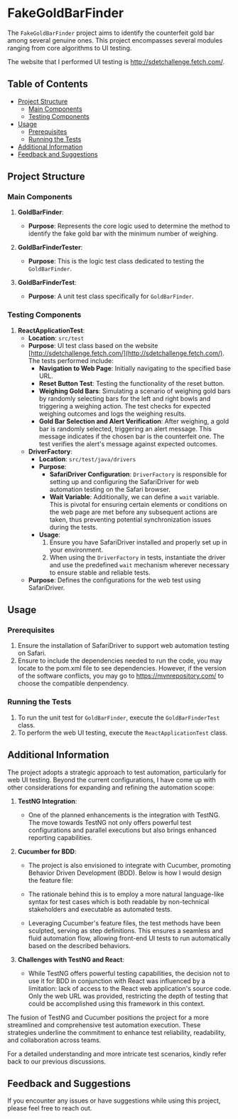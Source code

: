 # FakeGoldBarFinder

The `FakeGoldBarFinder` project aims to identify the counterfeit gold bar among several genuine ones. This project encompasses several modules ranging from core algorithms to UI testing.

The website that I performed UI testing is http://sdetchallenge.fetch.com/.

## Table of Contents

- [Project Structure](#project-structure)
    - [Main Components](#main-components)
    - [Testing Components](#testing-components)
- [Usage](#usage)
    - [Prerequisites](#prerequisites)
    - [Running the Tests](#running-the-tests)
- [Additional Information](#additional-information)
- [Feedback and Suggestions](#feedback-and-suggestions)

## Project Structure

### Main Components

1. **GoldBarFinder**:
    - **Purpose**: Represents the core logic used to determine the method to identify the fake gold bar with the minimum number of weighing.

2. **GoldBarFinderTester**:
    - **Purpose**: This is the logic test class dedicated to testing the `GoldBarFinder`.

3. **GoldBarFinderTest**:
    - **Purpose**: A unit test class specifically for `GoldBarFinder`.

### Testing Components

1. **ReactApplicationTest**:
    - **Location**: `src/test`
    - **Purpose**: UI test class based on the website [http://sdetchallenge.fetch.com/](http://sdetchallenge.fetch.com/). The tests performed include:
        - **Navigation to Web Page**: Initially navigating to the specified base URL.
        - **Reset Button Test**: Testing the functionality of the reset button.
        - **Weighing Gold Bars**: Simulating a scenario of weighing gold bars by randomly selecting bars for the left and right bowls and triggering a weighing action. The test checks for expected weighing outcomes and logs the weighing results.
        - **Gold Bar Selection and Alert Verification**: After weighing, a gold bar is randomly selected, triggering an alert message. This message indicates if the chosen bar is the counterfeit one. The test verifies the alert's message against expected outcomes.
    - **DriverFactory**: 
        - **Location**: `src/test/java/drivers` 
        - **Purpose**:
            - **SafariDriver Configuration**: `DriverFactory` is responsible for setting up and configuring the SafariDriver for web automation testing on the Safari browser.
            - **Wait Variable**: Additionally, we can define a `wait` variable. This is pivotal for ensuring certain elements or conditions on the web page are met before any subsequent actions are taken, thus preventing potential synchronization issues during the tests.
        - **Usage**:
          1. Ensure you have SafariDriver installed and properly set up in your environment.
          2. When using the `DriverFactory` in tests, instantiate the driver and use the predefined `wait` mechanism wherever necessary to ensure stable and reliable tests.
    - **Purpose**: Defines the configurations for the web test using SafariDriver.

## Usage

### Prerequisites

1. Ensure the installation of SafariDriver to support web automation testing on Safari.
2. Ensure to include the dependencies needed to run the code, you may locate to the pom.xml file to see dependencies. However, if the version of the software conflicts, you may go to https://mvnrepository.com/ to choose the compatible denpendency.

### Running the Tests

1. To run the unit test for `GoldBarFinder`, execute the `GoldBarFinderTest` class.
2. To perform the web UI testing, execute the `ReactApplicationTest` class.


## Additional Information

The project adopts a strategic approach to test automation, particularly for web UI testing. Beyond the current configurations, I have come up with other considerations for expanding and refining the automation scope:

1. **TestNG Integration**:
    - One of the planned enhancements is the integration with TestNG. The move towards TestNG not only offers powerful test configurations and parallel executions but also brings enhanced reporting capabilities.

2. **Cucumber for BDD**:
    - The project is also envisioned to integrate with Cucumber, promoting Behavior Driven Development (BDD). Below is how I would design the feature file:

    - The rationale behind this is to employ a more natural language-like syntax for test cases which is both readable by non-technical stakeholders and executable as automated tests.
    - Leveraging Cucumber's feature files, the test methods have been sculpted, serving as step definitions. This ensures a seamless and fluid automation flow, allowing front-end UI tests to run automatically based on the described behaviors.

3. **Challenges with TestNG and React**:
    - While TestNG offers powerful testing capabilities, the decision not to use it for BDD in conjunction with React was influenced by a limitation: lack of access to the React web application's source code. Only the web URL was provided, restricting the depth of testing that could be accomplished using this framework in this context.

The fusion of TestNG and Cucumber positions the project for a more streamlined and comprehensive test automation execution. These strategies underline the commitment to enhance test reliability, readability, and collaboration across teams.

For a detailed understanding and more intricate test scenarios, kindly refer back to our previous discussions.

## Feedback and Suggestions

If you encounter any issues or have suggestions while using this project, please feel free to reach out.